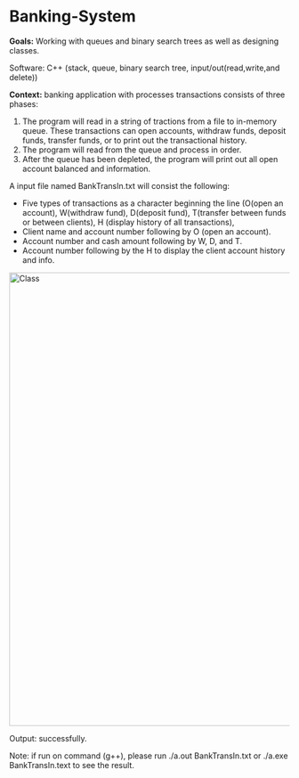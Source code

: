 # Banking-System

**Goals:** Working with queues and binary search trees as well as designing classes.

Software: C++ (stack, queue, binary search tree, input/out(read,write,and delete))

**Context:** banking application with processes  transactions consists of three phases:
1. The program will read in a string of tractions from a file to in-memory queue.
   These transactions can open accounts, withdraw funds, deposit funds, transfer funds, or to print out the transactional history.
2. The program will read from the queue and process in order.
3. After the queue has been depleted, the program will print out all open account balanced and information. 

A input file named BankTransIn.txt will consist the following:
  - Five types of transactions as a character beginning the line (O(open an account), W(withdraw fund), D(deposit fund), T(transfer between funds or between clients), H (display history of all transactions), 
  - Client name and account number following by O (open an account).
  - Account number and cash amount following by W, D, and T.
  - Account number following by the H to display the client account history and info.

<img width="814" alt="Class" src="https://user-images.githubusercontent.com/90677197/193437207-e4b3d602-8a3a-471d-bd43-5d76f3c3eaac.png">

Output: successfully. 

Note: if run on command (g++), please run ./a.out BankTransIn.txt or ./a.exe BankTransIn.text to see the result.
